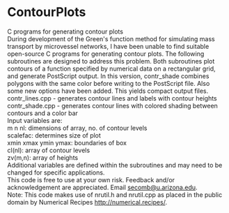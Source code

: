 # ContourPlots  
C programs for generating contour plots  
During development of the Green's function method for simulating mass transport by microvessel networks, I have been unable to find suitable open-source C programs for generating contour plots. The following subroutines are designed to address this problem. Both subroutines plot contours of a function specified by numerical data on a rectangular grid, and generate PostScript output. In this version, contr_shade combines polygons with the same color before writing to the PostScript file. Also some new options have been added. This yields compact output files.    
contr_lines.cpp - generates contour lines and labels with contour heights  
contr_shade.cpp - generates contour lines with colored shading between contours and a color bar  
Input variables are:  
m n nl: dimensions of array, no. of contour levels  
scalefac: determines size of plot  
xmin xmax ymin ymax: boundaries of box  
cl(nl): array of contour levels  
zv(m,n): array of heights  
Additional variables are defined within the subroutines and may need to be changed for specific applications.  
This code is free to use at your own risk. Feedback and/or acknowledgement are appreciated. Email secomb@u.arizona.edu.  
Note: This code makes use of nrutil.h and nrutil.cpp as placed in the public domain by Numerical Recipes http://numerical.recipes/. 
